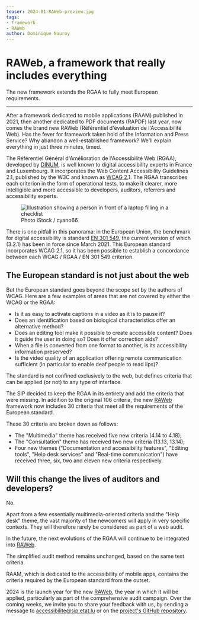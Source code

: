```yaml
---
teaser: 2024-01-RAWeb-preview.jpg
tags:
- framework
- RAWeb
author: Dominique Nauroy
---
```


<hgroup>
	<h1>RAWeb, a framework that really includes everything</h1>
	<p>The new framework extends the RGAA to fully meet European requirements.</p>
</hgroup>
<hr>
<div class="intro">
    <p>After a framework dedicated to mobile applications (RAAM) published in 2021, then another dedicated to PDF documents (RAPDF) last year, now comes the brand new RAWeb (Référentiel d'évaluation de l'Accessibilité Web). Has the fever for framework taken hold of the Information and Press Service?  Why abandon a well-established framework? We'll explain everything in just three minutes, timed.</p>
</div>

<p>The Référentiel Général d'Amélioration de l'Accessibilité Web (RGAA), developed by <a href="https://www.numerique.gouv.fr/">DINUM</a>, is well known to digital accessibility experts in France and Luxembourg. It incorporates the Web Content Accessibility Guidelines 2.1, published by the W3C and known as <a href="https://www.w3.org/TR/WCAG21/#title">WCAG 2.</a>1. The RGAA transcribes each criterion in the form of operational tests, to make it clearer, more intelligible and more accessible to developers, auditors, referrers and accessibility experts.</p>
<figure role="group" aria-label="Photo iStock / anyaberkut" class="pic">
    <img src="../../../../content/fr/news/img/2024-01-RAWeb.jpg" alt="Illustration showing a person in front of a laptop filling in a checklist">
    <figcaption>Photo iStock / cyano66</figcaption>
</figure>
<p>There is one pitfall in this panorama: in the European Union, the benchmark for digital accessibility is standard <a href="https://www.etsi.org/deliver/etsi_en/301500_301599/301549/03.02.01_60/en_301549v030201p.pdf">EN 301 549</a>, the current version of which (3.2.1) has been in force since March 2021. This European standard incorporates WCAG 2.1, so it has been possible to establish a concordance between each WCAG / RGAA / EN 301 549 criterion.</p>
<h2>The European standard is not just about the web</h2>
<p>But the European standard goes beyond the scope set by the authors of WCAG. Here are a few examples of areas that are not covered by either the WCAG or the RGAA:</p>
<ul>
<li>Is it as easy to activate captions in a video as it is to pause it?</li>
<li>Does an identification based on biological characteristics offer an alternative method?</li>
<li>Does an editing tool make it possible to create accessible content? Does it guide the user in doing so? Does it offer correction aids?</li>
<li>When a file is converted from one format to another, is its accessibility information preserved?</li>
<li>Is the video quality of an application offering remote communication sufficient (in particular to enable deaf people to read lips)?</li>
</ul>
<p>The standard is not confined exclusively to the web, but defines criteria that can be applied (or not) to any type of interface.</p>
<p>The SIP decided to keep the RGAA in its entirety and add the criteria that were missing. In addition to the original 106 criteria, the new <a href="https://accessibilite.public.lu/en/raweb1/">RAWeb</a> framework now includes 30 criteria that meet all the requirements of the European standard.</p>
<p>These 30 criteria are broken down as follows:</p>
<ul>
<li>The "Multimedia" theme has received five new criteria (4.14 to 4.18);</li>
<li>The "Consultation" theme has received two new criteria (13.13, 13.14);</li>
<li>Four new themes ("Documentation and accessibility features", "Editing tools", "Help desk services" and "Real-time communication") have received three, six, two and eleven new criteria respectively.</li>
</ul>
<h2>Will this change the lives of auditors and developers?</h2>
<p>No.</p>
<p>Apart from a few essentially multimedia-oriented criteria and the "Help desk" theme, the vast majority of the newcomers will apply in very specific contexts. They will therefore rarely be considered as part of a web audit.</p>
<p>In the future, the next evolutions of the RGAA will continue to be integrated into <a href="https://accessibilite.public.lu/en/raweb1/">RAWeb</a>.</p>
<p>The simplified audit method remains unchanged, based on the same test criteria.</p>
<p>RAAM, which is dedicated to the accessibility of mobile apps, contains the criteria required by the European standard from the outset.</p>
<p>2024 is the launch year for the new <a href="https://accessibilite.public.lu/en/raweb1/">RAWeb</a>, the year in which it will be applied, particularly as part of the comprehensive audit campaign. Over the coming weeks, we invite you to share your feedback with us, by sending a message to <a href="mailto:accessibilite@sip.etat.lu">accessibilite@sip.etat.lu</a> or on the <a href="https://github.com/accessibility-luxembourg/ReferentielAccessibiliteWeb">project's GitHub repository</a>.</p>